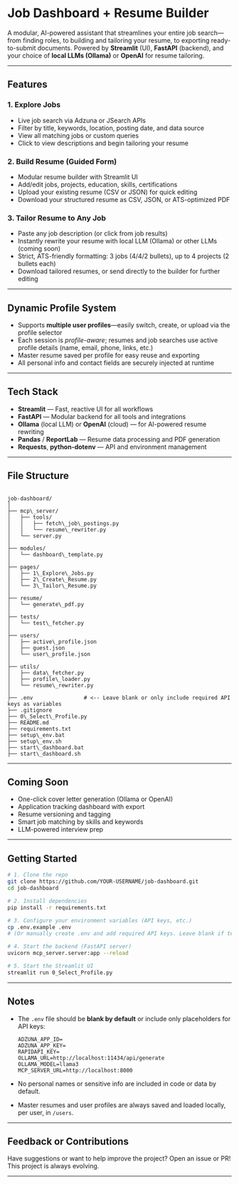 # Job Dashboard + Resume Builder

A modular, AI-powered assistant that streamlines your entire job search—from finding roles, to building and tailoring your resume, to exporting ready-to-submit documents. Powered by **Streamlit** (UI), **FastAPI** (backend), and your choice of **local LLMs (Ollama)** or **OpenAI** for resume tailoring.

---

## Features

### 1. Explore Jobs
- Live job search via Adzuna or JSearch APIs
- Filter by title, keywords, location, posting date, and data source
- View all matching jobs or custom queries
- Click to view descriptions and begin tailoring your resume

### 2. Build Resume (Guided Form)
- Modular resume builder with Streamlit UI
- Add/edit jobs, projects, education, skills, certifications
- Upload your existing resume (CSV or JSON) for quick editing
- Download your structured resume as CSV, JSON, or ATS-optimized PDF

### 3. Tailor Resume to Any Job
- Paste any job description (or click from job results)
- Instantly rewrite your resume with local LLM (Ollama) or other LLMs (coming soon)
- Strict, ATS-friendly formatting: 3 jobs (4/4/2 bullets), up to 4 projects (2 bullets each)
- Download tailored resumes, or send directly to the builder for further editing

---

## Dynamic Profile System

- Supports **multiple user profiles**—easily switch, create, or upload via the profile selector
- Each session is *profile-aware*; resumes and job searches use active profile details (name, email, phone, links, etc.)
- Master resume saved per profile for easy reuse and exporting
- All personal info and contact fields are securely injected at runtime

---

## Tech Stack

- **Streamlit** — Fast, reactive UI for all workflows
- **FastAPI** — Modular backend for all tools and integrations
- **Ollama** (local LLM) or **OpenAI** (cloud) — for AI-powered resume rewriting
- **Pandas** / **ReportLab** — Resume data processing and PDF generation
- **Requests**, **python-dotenv** — API and environment management

---

## File Structure

```

job-dashboard/
│
├── mcp\_server/
│   ├── tools/
│   │   ├── fetch\_job\_postings.py
│   │   └── resume\_rewriter.py
│   └── server.py
│
├── modules/
│   └── dashboard\_template.py
│
├── pages/
│   ├── 1\_Explore\_Jobs.py
│   ├── 2\_Create\_Resume.py
│   └── 3\_Tailor\_Resume.py
│
├── resume/
│   └── generate\_pdf.py
│
├── tests/
│   └── test\_fetcher.py
│
├── users/
│   ├── active\_profile.json
│   ├── guest.json
│   └── user\_profile.json
│
├── utils/
│   ├── data\_fetcher.py
│   ├── profile\_loader.py
│   └── resume\_rewriter.py
│
├── .env                # <-- Leave blank or only include required API keys as variables
├── .gitignore
├── 0\_Select\_Profile.py
├── README.md
├── requirements.txt
├── setup\_env.bat
├── setup\_env.sh
├── start\_dashboard.bat
├── start\_dashboard.sh

````

---

## Coming Soon

- One-click cover letter generation (Ollama or OpenAI)
- Application tracking dashboard with export
- Resume versioning and tagging
- Smart job matching by skills and keywords
- LLM-powered interview prep

---

## Getting Started

```bash
# 1. Clone the repo
git clone https://github.com/YOUR-USERNAME/job-dashboard.git
cd job-dashboard

# 2. Install dependencies
pip install -r requirements.txt

# 3. Configure your environment variables (API keys, etc.)
cp .env.example .env
# (Or manually create .env and add required API keys. Leave blank if testing only local features.)

# 4. Start the backend (FastAPI server)
uvicorn mcp_server.server:app --reload

# 5. Start the Streamlit UI
streamlit run 0_Select_Profile.py
````

---

## Notes

* The `.env` file should be **blank by default** or include only placeholders for API keys:

  ```
  ADZUNA_APP_ID=
  ADZUNA_APP_KEY=
  RAPIDAPI_KEY=
  OLLAMA_URL=http://localhost:11434/api/generate
  OLLAMA_MODEL=llama3
  MCP_SERVER_URL=http://localhost:8000
  ```
* No personal names or sensitive info are included in code or data by default.
* Master resumes and user profiles are always saved and loaded locally, per user, in `/users`.

---

## Feedback or Contributions

Have suggestions or want to help improve the project?
Open an issue or PR! This project is always evolving.

---